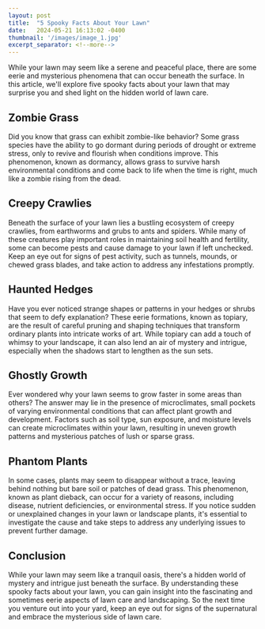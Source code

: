 ```yaml
---
layout: post
title:  "5 Spooky Facts About Your Lawn"
date:   2024-05-21 16:13:02 -0400
thumbnail: '/images/image_1.jpg'
excerpt_separator: <!--more-->
---
```

While your lawn may seem like a serene and peaceful place, there are some eerie and mysterious phenomena that can occur beneath the surface.<!--more--> In this article, we'll explore five spooky facts about your lawn that may surprise you and shed light on the hidden world of lawn care.

## Zombie Grass
Did you know that grass can exhibit zombie-like behavior? Some grass species have the ability to go dormant during periods of drought or extreme stress, only to revive and flourish when conditions improve. This phenomenon, known as dormancy, allows grass to survive harsh environmental conditions and come back to life when the time is right, much like a zombie rising from the dead.

## Creepy Crawlies
Beneath the surface of your lawn lies a bustling ecosystem of creepy crawlies, from earthworms and grubs to ants and spiders. While many of these creatures play important roles in maintaining soil health and fertility, some can become pests and cause damage to your lawn if left unchecked. Keep an eye out for signs of pest activity, such as tunnels, mounds, or chewed grass blades, and take action to address any infestations promptly.

## Haunted Hedges
Have you ever noticed strange shapes or patterns in your hedges or shrubs that seem to defy explanation? These eerie formations, known as topiary, are the result of careful pruning and shaping techniques that transform ordinary plants into intricate works of art. While topiary can add a touch of whimsy to your landscape, it can also lend an air of mystery and intrigue, especially when the shadows start to lengthen as the sun sets.

## Ghostly Growth
Ever wondered why your lawn seems to grow faster in some areas than others? The answer may lie in the presence of microclimates, small pockets of varying environmental conditions that can affect plant growth and development. Factors such as soil type, sun exposure, and moisture levels can create microclimates within your lawn, resulting in uneven growth patterns and mysterious patches of lush or sparse grass.

## Phantom Plants
In some cases, plants may seem to disappear without a trace, leaving behind nothing but bare soil or patches of dead grass. This phenomenon, known as plant dieback, can occur for a variety of reasons, including disease, nutrient deficiencies, or environmental stress. If you notice sudden or unexplained changes in your lawn or landscape plants, it's essential to investigate the cause and take steps to address any underlying issues to prevent further damage.

## Conclusion
While your lawn may seem like a tranquil oasis, there's a hidden world of mystery and intrigue just beneath the surface. By understanding these spooky facts about your lawn, you can gain insight into the fascinating and sometimes eerie aspects of lawn care and landscaping. So the next time you venture out into your yard, keep an eye out for signs of the supernatural and embrace the mysterious side of lawn care.
